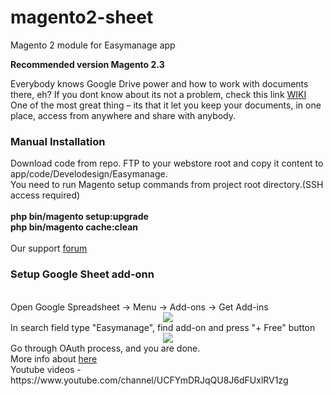 # magento2-sheet

Magento 2 module for Easymanage app

<strong>Recommended version Magento 2.3</strong>

Everybody knows Google Drive power and how to work with documents there, eh?
If you dont know about its not a problem, check this link <a href="https://en.wikipedia.org/wiki/Google_Drive" target="_blank">WIKI</a>
One of the most great thing – its that it let you keep your documents,
in one place, access from anywhere and share with anybody.

<h3>Manual Installation</h3>
Download code from repo. FTP to your webstore root and copy it content to app/code/Develodesign/Easymanage.<br>
You need to run Magento setup commands from project root directory.(SSH access required)
<br>
<br>
<strong>php bin/magento setup:upgrade</strong>
<br>
<strong>php bin/magento cache:clean</strong>
<br>
<br>
Our support <a href="https://easymanage.biz/index.php/forum/" target="_blank">forum</a>

<h3>Setup Google Sheet add-onn</h3>
<br>
Open Google Spreadsheet -> Menu -> Add-ons -> Get Add-ins
<div style="text-align:center">
<img src="https://easymanage.biz/wp-content/uploads/2019/04/get-addon.png" />
</div>
In search field type "Easymanage", find add-on and press "+ Free" button
<div style="text-align:center">
<img src="https://easymanage.biz/wp-content/uploads/2019/04/get-addon-2.png" />
</div>
Go through OAuth process, and you are done.
<br>
More info about <a href="https://easymanage.biz/index.php/magento-2/" target="_blank">here</a>
<br>
Youtube videos - https://www.youtube.com/channel/UCFYmDRJqQU8J6dFUxlRV1zg
